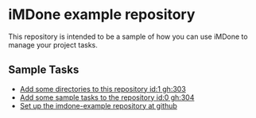 iMDone example repository
====
This repository is intended to be a sample of how you can use iMDone to manage your project tasks.

Sample Tasks
----
- [Add some directories to this repository id:1 gh:303](#TODO:0)
- [Add some sample tasks to the repository id:0 gh:304](#TODO:30)
- [Set up the imdone-example repository at github](#DONE:0)
